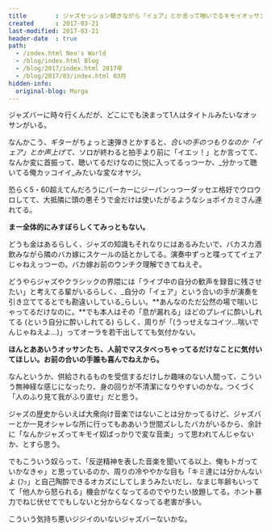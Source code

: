```yaml
---
title        : ジャズセッション聴きながら「イェア」とか言って喘いでるキモイオッサンｗｗｗ
created      : 2017-03-21
last-modified: 2017-03-21
header-date  : true
path:
  - /index.html Neo's World
  - /blog/index.html Blog
  - /blog/2017/index.html 2017年
  - /blog/2017/03/index.html 03月
hidden-info:
  original-blog: Murga
---
```


ジャズバーに時々行くんだが、どこにでも決まって1人はタイトルみたいなオッサンがいる。

なんかこう、ギターがちょっと速弾きとかすると、_合いの手のつもりなのか「イェア」とか声上げて_、ソロが終わると拍手より前に「イエッ！」とか言ってて、なんか変に首振って、聴いてるだけなのに悦に入ってるっつーか、_分かって聴いてる俺カッコイイ_みたいな変なオヤジ。

恐らく5・60超えてんだろうにパーカーにジーパンっつーダッセエ格好でウロウロしてて、大抵隣に頭の悪そうで金だけは使いたがるようなショボイカミさん連れてる。

**まー全体的にみすぼらしくてみっともない。**

どうも金はあるらしく、ジャズの知識もそれなりにはあるみたいで、バカスカ酒飲みながら隣のバカ嫁にスケールの話とかしてる。演奏中ずっと喋っててイェアじゃねえっつーの。バカ嫁お前のウンチク理解できてねえぞ。

どうやらジャズやクラシックの界隈には「ライブ中の自分の歓声を録音に残させたい」と考えてる輩がいるらしく、_自分の「イェア」という合いの手が演奏を引き立ててるとでも勘違いしている_らしい。**あんなのただ公然の場で喘いじゃってるだけなのに。**でも本人はその「息が漏れる」ほどのプレイに酔いしれてる (という自分に酔いしれてる) らしく、周りが「(うっせえなコイツ…喘いでんじゃねえよ…)」ってオーラを若干出してても気付かない。

**ほんとああいうオッサンたち、人前でマスタべっちゃってるだけなことに気付いてほしい。お前の合いの手誰も喜んでねえから。**

なんというか、供給されるものを受信するだけしか趣味のない人間って、こういう無神経な感じになったり、身の回りが不清潔になりやすいのかな。つくづく「人のふり見て我がふり直せ」だと思う。

ジャズの歴史からいえば大衆向け音楽ではないことは分かってるけど、ジャズバーとか一見オシャレな所に行ってもああいう世間ズレしたバカがいるから、余計に「なんかジャズってキモイ奴ばっかりで変な音楽」って思われてんじゃないか、とすら思う。

でもこういう奴らって、「反逆精神を表した音楽を聞いてる以上、俺もトガっていかなきゃ」と思っているのか、周りの冷ややかな目も「キミ達には分かんないよ (ﾌｯ」と自己陶酔できるオカズにしてしまうみたいだし、なまじ年齢もいってて「他人から怒られる」機会がなくなってるのでやりたい放題してる。ホント暴力でねじ伏せてでもしないと分からなくなってる老害が多い。

こういう気持ち悪いジジイのいないジャズバーないかな。
